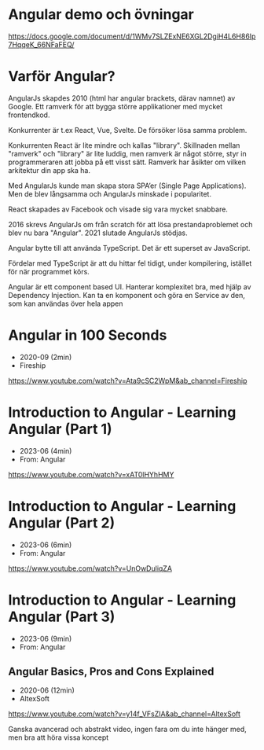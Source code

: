 # Angular demo och övningar

https://docs.google.com/document/d/1WMv7SLZExNE6XGL2DgiH4L6H86Ip7HqqeK_66NFaFEQ/

# Varför Angular?

AngularJs skapdes 2010 (html har angular brackets, därav namnet) av Google. Ett ramverk för att bygga större applikationer med mycket frontendkod. 

Konkurrenter är t.ex React, Vue, Svelte. De försöker lösa samma problem.

Konkurrenten React är lite mindre och kallas "library". Skillnaden mellan "ramverk" och "library" är lite luddig, men ramverk är något större, styr in programmeraren att jobba på ett visst sätt. Ramverk har åsikter om vilken arkitektur din app ska ha.

Med AngularJs kunde man skapa stora SPA’er (Single Page Applications). Men de blev långsamma och AngularJs minskade i popularitet.

React skapades av Facebook och visade sig vara mycket snabbare.

2016 skrevs AngularJs om från scratch för att lösa prestandaproblemet och blev nu bara "Angular". 2021 slutade AngularJs stödjas.

Angular bytte till att använda TypeScript. Det är ett superset av JavaScript. 

Fördelar med TypeScript är att du hittar fel tidigt, under kompilering, istället för när programmet körs.

Angular är ett component based UI. Hanterar komplexitet bra, med hjälp av Dependency Injection. Kan ta en komponent och göra en Service av den, som kan användas över hela appen

# Angular in 100 Seconds
- 2020-09 (2min)
- Fireship

https://www.youtube.com/watch?v=Ata9cSC2WpM&ab_channel=Fireship

# Introduction to Angular - Learning Angular (Part 1)
- 2023-06 (4min)
- From: Angular

https://www.youtube.com/watch?v=xAT0lHYhHMY

# Introduction to Angular - Learning Angular (Part 2)
- 2023-06 (6min)
- From: Angular

https://www.youtube.com/watch?v=UnOwDuliqZA

# Introduction to Angular - Learning Angular (Part 3)
- 2023-06 (9min)
- From: Angular

## Angular Basics, Pros and Cons Explained
- 2020-06 (12min)
- AltexSoft

https://www.youtube.com/watch?v=y14f_VFsZIA&ab_channel=AltexSoft

Ganska avancerad och abstrakt video, ingen fara om du inte hänger med, men bra att höra vissa koncept

